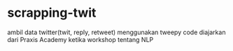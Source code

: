 # scrapping-twit
ambil data twitter(twit, reply, retweet) menggunakan tweepy
code diajarkan dari Praxis Academy ketika workshop tentang NLP
